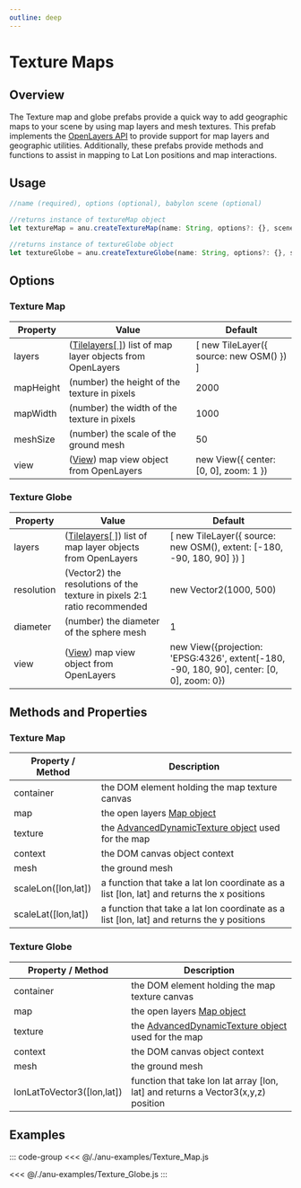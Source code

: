 ```yaml
---
outline: deep
---
```


<script setup>
  //import singleView from  "../../vue_components/singleView.vue"
  import { textureMap } from  "../../anu-examples/Texture_Map.js"
  import { textureGlobe } from  "../../anu-examples/Texture_Globe.js"
</script>


# Texture Maps

## Overview 
The Texture map and globe prefabs provide a quick way to add geographic maps to your scene by using map layers and mesh textures. This prefab implements the [OpenLayers API](https://openlayers.org/) to provide support for map layers and geographic utilities. Additionally, these prefabs provide methods and functions to assist in mapping to Lat Lon positions and map interactions.  

## Usage 

```js
//name (required), options (optional), babylon scene (optional) 

//returns instance of textureMap object 
let textureMap = anu.createTextureMap(name: String, options?: {}, scene?: BABYLON.Scene);

//returns instance of textureGlobe object
let textureGlobe = anu.createTextureGlobe(name: String, options?: {}, scene?: BABYLON.Scene);
```

## Options

### Texture Map

| Property       |      Value      |  Default |
| ------------- | ------------- | ------------- |
|   layers  | ([Tilelayers[ ]](https://openlayers.org/en/latest/apidoc/module-ol_layer_Tile-TileLayer.html)) list of map layer objects from OpenLayers  | [ new TileLayer({ source: new OSM() }) ] |
| mapHeight    |   (number) the height of the texture in pixels   |   2000 |
| mapWidth    |   (number) the width of the texture in pixels   |   1000 |
| meshSize   |   (number) the scale of the ground mesh  |   50 |
|   view  | ([View](https://openlayers.org/en/latest/apidoc/module-ol_View-View.html)) map view object from OpenLayers  | new View({ center: [0, 0], zoom: 1 }) |

### Texture Globe

| Property       |      Value      |  Default |
| ------------- | ------------- | ------------- |
|   layers  | ([Tilelayers[ ]](https://openlayers.org/en/latest/apidoc/module-ol_layer_Tile-TileLayer.html)) list of map layer objects from OpenLayers  | [ new TileLayer({ source: new OSM(), extent: [-180, -90, 180, 90] }) ] |
| resolution | (Vector2) the resolutions of the texture in pixels 2:1 ratio recommended | new Vector2(1000, 500) |
| diameter  |   (number) the diameter of the sphere mesh  |   1 |
|   view  | ([View](https://openlayers.org/en/latest/apidoc/module-ol_View-View.html)) map view object from OpenLayers  |  new View({projection: 'EPSG:4326', extent[-180, -90, 180, 90], center: [0, 0], zoom: 0}) |

## Methods and Properties 

### Texture Map

| Property / Method      |      Description     |  
| ------------- | ------------- | 
|   container  |  the DOM element holding the map texture canvas  |
|   map  |  the open layers [Map object](https://openlayers.org/en/latest/apidoc/module-ol_Map-Map.html)   |
|   texture |  the [AdvancedDynamicTexture object](https://doc.babylonjs.com/typedoc/classes/BABYLON.GUI.AdvancedDynamicTexture) used for the map  |
|   context  |  the DOM canvas object context  |
| mesh | the ground mesh |
| scaleLon([lon,lat]) | a function that take a lat lon coordinate as a list [lon, lat] and returns the x positions |
| scaleLat([lon,lat]) | a function that take a lat lon coordinate as a list [lon, lat] and returns the y positions |

### Texture Globe

| Property / Method      |      Description     |  
| ------------- | ------------- | 
|   container  |  the DOM element holding the map texture canvas  |
|   map  |  the open layers [Map object](https://openlayers.org/en/latest/apidoc/module-ol_Map-Map.html)   |
|   texture |  the [AdvancedDynamicTexture object](https://doc.babylonjs.com/typedoc/classes/BABYLON.GUI.AdvancedDynamicTexture) used for the map  |
|   context  |  the DOM canvas object context  |
| mesh | the ground mesh |
| lonLatToVector3([lon,lat])  | function that take lon lat array [lon, lat] and returns a Vector3(x,y,z) position |

## Examples

<singleView :scene="textureMap" />

<singleView :scene="textureGlobe" />

::: code-group
<<< @/./anu-examples/Texture_Map.js 

<<< @/./anu-examples/Texture_Globe.js 
:::